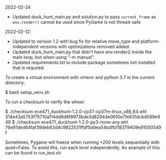 2022-02-24

* Updated duck_hunt_main.py and solution.py to pass `current_frame` as `env.render()` cannot be used since PyGame is not thread-safe


2022-02-12:  

*  Updated to version 1.2 with bug fix for relative move_type and platform-independent versions with optimizations removed added. 
* Updated duck_hunt_main.py that didn't have env.render() inside the main loop, but when using "-m manual".
* Updated requirements.txt to include package sometimes not installed that is required.

To create a virtual environment with virtenv and python 3.7 in the current directory:

$ bash setup_venv.sh <name of your environment>

To run a checksum to verify the wheel:

$ ./checksum ece471_duckhunt-1.2.0-cp37-cp37m-linux_x86_64.whl 314e43a5753f75710a114dd9d8f8973bde3d82944e0610e7fe631dcbd589e948 
$ ./checksum ece471_duckhunt-1.2.0-py3-none-any.whl 76e91ded64faf39deb63d4c9822531ffdf5ddea54bdfb118379409e91000549f 


Sometimes, Pygame will freeze when running +200 levels sequentially with quiet=False.  To avoid this, run each level independently.  An example of this can be found in run_test.sh 
